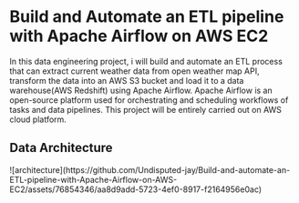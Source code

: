 # Build and Automate an ETL pipeline with Apache Airflow on AWS EC2

In this data engineering project, i will build and automate an ETL process that can extract current weather data from open weather map API, transform the data into an AWS S3 bucket and load it to a data warehouse(AWS Redshift) using Apache Airflow. Apache Airflow is an open-source platform used for orchestrating and scheduling workflows of tasks and data pipelines. This project will be entirely carried out on AWS cloud platform.

<h2>Data Architecture</h2>
![architecture](https://github.com/Undisputed-jay/Build-and-automate-an-ETL-pipeline-with-Apache-Airflow-on-AWS-EC2/assets/76854346/aa8d9add-5723-4ef0-8917-f2164956e0ac)
